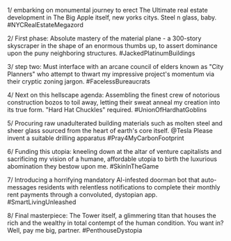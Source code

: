 1/ embarking on monumental journey to erect The Ultimate real estate development in The Big Apple itself, new yorks citys. Steel n glass, baby. #NYCRealEstateMegazord

2/ First phase: Absolute mastery of the material plane - a 300-story skyscraper in the shape of an enormous thumbs up, to assert dominance upon the puny neighboring structures. #JackedPlatinumBuildings 

3/ step two: Must interface with an arcane council of elders known as "City Planners" who attempt to thwart my impressive project's momentum via their cryptic zoning jargon. #FacelessBureaucrats

4/ Next on this hellscape agenda: Assembling the finest crew of notorious construction bozos to toil away, letting their sweat anneal my creation into its true form. "Hard Hat Chuckles" required. #UnionOfHardhatGoblins

5/ Procuring raw unadulterated building materials such as molten steel and sheer glass sourced from the heart of earth's core itself. @Tesla Please invent a suitable drilling apparatus #Pray4MyCarbonFootprint

6/ Funding this utopia: kneeling down at the altar of venture capitalists and sacrificing my vision of a humane, affordable utopia to birth the luxurious abomination they bestow upon me. #SkinInTheGame

7/ Introducing a horrifying mandatory AI-infested doorman bot that auto-messages residents with relentless notifications to complete their monthly rent payments through a convoluted, dystopian app. #SmartLivingUnleashed

8/ Final masterpiece: The Tower itself, a glimmering titan that houses the rich and the wealthy in total contempt of the human condition. You want in? Well, pay me big, partner. #PenthouseDystopia